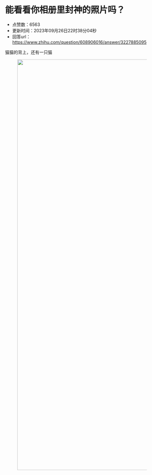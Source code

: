 # 能看看你相册里封神的照片吗？
- 点赞数：6563
- 更新时间：2023年09月26日22时38分04秒
- 回答url：https://www.zhihu.com/question/608906016/answer/3227885095
<body>
 <p data-pid="SrxNtqNN">猫猫的背上，还有一只猫</p>
 <figure data-size="normal">
  <img src="https://pica.zhimg.com/50/v2-acfeb578848c80be7ea2a39e487d699a_720w.jpg?source=1940ef5c" data-rawwidth="1346" data-rawheight="1765" data-size="normal" data-original-token="v2-acfeb578848c80be7ea2a39e487d699a" data-default-watermark-src="https://picx.zhimg.com/50/v2-289d4af32eab17b4d8ab2ad8c4c5eea8_720w.jpg?source=1940ef5c" class="origin_image zh-lightbox-thumb" width="1346" data-original="https://pic1.zhimg.com/v2-acfeb578848c80be7ea2a39e487d699a_r.jpg?source=1940ef5c">
 </figure>
 <p></p>
</body>